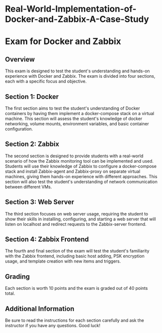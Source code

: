 # Real-World-Implementation-of-Docker-and-Zabbix-A-Case-Study
# Exam for Docker and Zabbix

## Overview
This exam is designed to test the student's understanding and hands-on experience with Docker and Zabbix. The exam is divided into four sections, each with a specific focus and objective. 

## Section 1: Docker
The first section aims to test the student's understanding of Docker containers by having them implement a docker-compose stack on a virtual machine. This section will assess the student's knowledge of docker networking, volume mounts, environment variables, and basic container configuration. 

## Section 2: Zabbix
The second section is designed to provide students with a real-world scenario of how the Zabbix monitoring tool can be implemented and used. Students will use their knowledge of Zabbix to configure a docker-compose stack and install Zabbix-agent and Zabbix-proxy on separate virtual machines, giving them hands-on experience with different approaches. This section will also test the student's understanding of network communication between different VMs.

## Section 3: Web Server
The third section focuses on web server usage, requiring the student to show their skills in installing, configuring, and starting a web server that will listen on localhost and redirect requests to the Zabbix-server frontend.

## Section 4: Zabbix Frontend
The fourth and final section of the exam will test the student's familiarity with the Zabbix frontend, including basic host adding, PSK encryption usage, and template creation with new items and triggers. 

## Grading
Each section is worth 10 points and the exam is graded out of 40 points total.

## Additional Information
Be sure to read the instructions for each section carefully and ask the instructor if you have any questions. Good luck!
